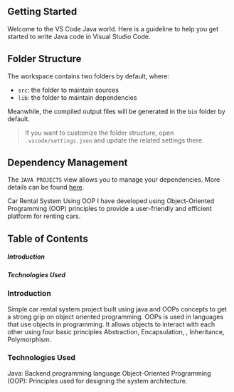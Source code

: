 ## Getting Started

Welcome to the VS Code Java world. Here is a guideline to help you get started to write Java code in Visual Studio Code.

## Folder Structure

The workspace contains two folders by default, where:

- `src`: the folder to maintain sources
- `lib`: the folder to maintain dependencies

Meanwhile, the compiled output files will be generated in the `bin` folder by default.

> If you want to customize the folder structure, open `.vscode/settings.json` and update the related settings there.

## Dependency Management

The `JAVA PROJECTS` view allows you to manage your dependencies. More details can be found [here](https://github.com/microsoft/vscode-java-dependency#manage-dependencies).


Car Rental System Using OOP
I have developed using Object-Oriented Programming (OOP) principles to provide a user-friendly and efficient platform for renting cars.

## Table of Contents
##### Introduction
##### Technologies Used

### Introduction
Simple car rental system project built using java and OOPs concepts to get a strong grip on object oriented programming.
OOPs is used in languages that use objects in programming. It allows objects to interact with each other using four basic principles  Abstraction, Encapsulation, , Inheritance, Polymorphism.

### Technologies Used
Java: Backend programming language
Object-Oriented Programming (OOP): Principles used for designing the system architecture.


